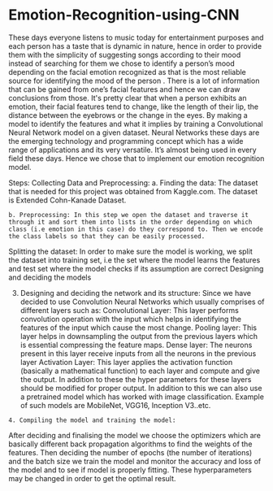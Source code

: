 # Emotion-Recognition-using-CNN
These days everyone listens to music today for entertainment purposes and each person has a taste that is dynamic in nature, hence in order to provide them with the simplicity  of suggesting songs according to their mood instead of searching for them we chose to identify a person’s mood depending on the facial emotion recognized as that is the most reliable source for identifying the mood of the person .
There is a lot of information that can be gained from one’s facial features and hence we can draw conclusions from those. It's pretty clear that when a person exhibits an emotion, their facial features tend to change, like the length of their lip, the distance between the eyebrows or the change in the eyes. By making a model to identify the features and what it implies by training a Convolutional Neural Network model on a given dataset. Neural Networks these days are the emerging technology and programming concept which has a wide range of applications and its very versatile. It’s almost being used in every field these days. Hence we chose that to implement our emotion recognition model. 


Steps:
Collecting Data and Preprocessing:
    a.  Finding the data: The dataset that is needed for this project was obtained from Kaggle.com. The dataset is Extended Cohn-Kanade Dataset.
    
    b. Preprocessing: In this step we open the dataset and traverse it through it and sort them into lists in the order depending on which class (i.e emotion in this case) do they correspond to. Then we encode the class labels so that they can be easily processed. 

Splitting the dataset:
In order to make sure the model is working, we split the dataset into training set, i.e the set where the model learns the features and test set where the model checks if its assumption are correct
Designing and deciding the models


  3.  Designing and deciding the network and its structure:
	Since we have decided to use Convolution Neural Networks which usually comprises of different layers such as:
Convolutional Layer: This layer performs convolution operation with the input which helps in identifying the features of the input which cause the most change. 
Pooling layer: This layer helps in downsampling the output from the previous layers which is essential compressing the feature maps.
Dense layer: The neurons present in this layer receive inputs from all the neurons in the previous layer
Activation Layer: This layer applies the activation function (basically a mathematical function) to each layer and compute and give the output.
	In addition to these the hyper parameters for these layers should be
	modified for proper output. In addition to this we can also use a
pretrained model which has worked with image classification. 
Example of such models are MobileNet, VGG16, Inception V3..etc. 

    4. Compiling the model and training the model:
  After deciding and finalising the model we choose the optimizers
  which are basically different back propagation algorithms to find
   the weights of the features. Then deciding the number of epochs 
  (the number of iterations) and the batch size we train the model and
   monitor the accuracy and loss of the model and to see if model is 
   properly fitting. These hyperparameters may be changed in order to 
   get the optimal result.


